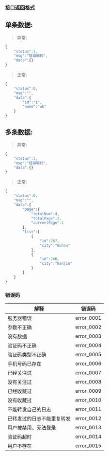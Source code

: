 ### 接口返回格式

## 单条数据:
> 异常:
```javascript
{ 
    "status":1,
    "msg":"错误编码",
    "data":{}
}
```
> 正常:
```javascript
{
    "status":0,
    "msg":"",
    "data":{
        "id":"1",
        "name":"wb"
    }
}
```
## 多条数据:
> 异常:
```javascript
{
    "status":1,
    "msg":"错误编码",
    "data":{}
}
```
> 正常:
```javascript
{
    "status":0,
    "msg":"",
    "data":{
        "page":{
            "totalNum":4,
            "totalPage":2,
            "currentPage":1
        },
        "list":[
            {
                "id":267,
                "city":"Wuhan"
            },
            {
                "id":266,
                "city":"Nanjin"
            }
        ]
    }
}
```

### 错误码
| 解释|错误码 |
| --- | --- | 
|服务器错误|error_0001|
|参数不正确|error_0002|
|没有数据|error_0003|
|验证码不正确|error_0004|
|验证码类型不正确|error_0005|
|手机号码已存在|error_0006|
|已经关注过|error_0007|
|没有关注过|error_0008|
|已经收藏过|error_0009|
|没有收藏过|error_0010|
|不能转发自己的日志|error_0011|
|已转发过的日志不能重复转发|error_0012|
|用户被禁用，无法登录|error_0013|
|验证码超时|error_0014|
|用户不存在|error_0015|
